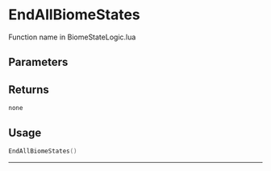 # EndAllBiomeStates

Function name in BiomeStateLogic.lua

## Parameters

## Returns

`none`

## Usage

```lua
EndAllBiomeStates()
```

---
